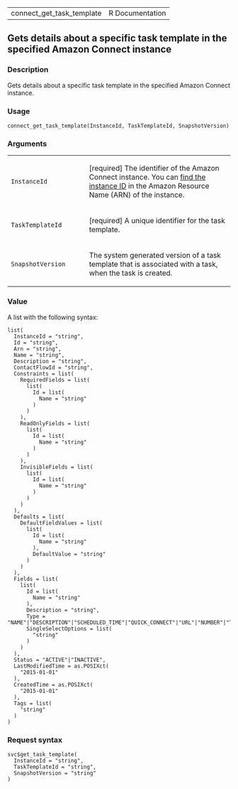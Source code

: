 <table style="width: 100%;">
<tbody>
<tr class="odd">
<td>connect_get_task_template</td>
<td style="text-align: right;">R Documentation</td>
</tr>
</tbody>
</table>

## Gets details about a specific task template in the specified Amazon Connect instance

### Description

Gets details about a specific task template in the specified Amazon
Connect instance.

### Usage

    connect_get_task_template(InstanceId, TaskTemplateId, SnapshotVersion)

### Arguments

<table>
<colgroup>
<col style="width: 35%" />
<col style="width: 65%" />
</colgroup>
<tbody>
<tr class="odd">
<td><code
id="connect_get_task_template_:_InstanceId">InstanceId</code></td>
<td><p>[required] The identifier of the Amazon Connect instance. You can
<a
href="https://docs.aws.amazon.com/connect/latest/adminguide/find-instance-arn.html">find
the instance ID</a> in the Amazon Resource Name (ARN) of the
instance.</p></td>
</tr>
<tr class="even">
<td><code
id="connect_get_task_template_:_TaskTemplateId">TaskTemplateId</code></td>
<td><p>[required] A unique identifier for the task template.</p></td>
</tr>
<tr class="odd">
<td><code
id="connect_get_task_template_:_SnapshotVersion">SnapshotVersion</code></td>
<td><p>The system generated version of a task template that is
associated with a task, when the task is created.</p></td>
</tr>
</tbody>
</table>

### Value

A list with the following syntax:

    list(
      InstanceId = "string",
      Id = "string",
      Arn = "string",
      Name = "string",
      Description = "string",
      ContactFlowId = "string",
      Constraints = list(
        RequiredFields = list(
          list(
            Id = list(
              Name = "string"
            )
          )
        ),
        ReadOnlyFields = list(
          list(
            Id = list(
              Name = "string"
            )
          )
        ),
        InvisibleFields = list(
          list(
            Id = list(
              Name = "string"
            )
          )
        )
      ),
      Defaults = list(
        DefaultFieldValues = list(
          list(
            Id = list(
              Name = "string"
            ),
            DefaultValue = "string"
          )
        )
      ),
      Fields = list(
        list(
          Id = list(
            Name = "string"
          ),
          Description = "string",
          Type = "NAME"|"DESCRIPTION"|"SCHEDULED_TIME"|"QUICK_CONNECT"|"URL"|"NUMBER"|"TEXT"|"TEXT_AREA"|"DATE_TIME"|"BOOLEAN"|"SINGLE_SELECT"|"EMAIL",
          SingleSelectOptions = list(
            "string"
          )
        )
      ),
      Status = "ACTIVE"|"INACTIVE",
      LastModifiedTime = as.POSIXct(
        "2015-01-01"
      ),
      CreatedTime = as.POSIXct(
        "2015-01-01"
      ),
      Tags = list(
        "string"
      )
    )

### Request syntax

    svc$get_task_template(
      InstanceId = "string",
      TaskTemplateId = "string",
      SnapshotVersion = "string"
    )
